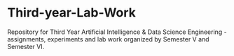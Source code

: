 # Third-year-Lab-Work
Repository for Third Year Artificial Intelligence &amp; Data Science Engineering - assignments, experiments and lab work organized by Semester V and Semester VI.
